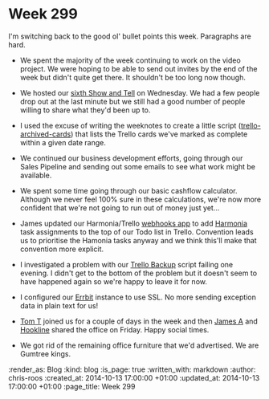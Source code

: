 Week 299
========

I'm switching back to the good ol' bullet points this week. Paragraphs are hard.

* We spent the majority of the week continuing to work on the video project. We were hoping to be able to send out invites by the end of the week but didn't quite get there. It shouldn't be too long now though.

* We hosted our [sixth Show and Tell][] on Wednesday. We had a few people drop out at the last minute but we still had a good number of people willing to share what they'd been up to.

* I used the excuse of writing the weeknotes to create a little script ([trello-archived-cards][]) that lists the Trello cards we've marked as complete within a given date range.

* We continued our business development efforts, going through our Sales Pipeline and sending out some emails to see what work might be available.

* We spent some time going through our basic cashflow calculator. Although we never feel 100% sure in these calculations, we're now more confident that we're not going to run out of money just yet...

* James updated our Harmonia/Trello [webhooks app][] to add [Harmonia][] task assignments to the top of our Todo list in Trello. Convention leads us to prioritise the Hamonia tasks anyway and we think this'll make that convention more explicit.

* I investigated a problem with our [Trello Backup][] script failing one evening. I didn't get to the bottom of the problem but it doesn't seem to have happened again so we're happy to leave it for now.

* I configured our [Errbit][] instance to use SSL. No more sending exception data in plain text for us!

* [Tom T][] joined us for a couple of days in the week and then [James A][] and [Hookline][] shared the office on Friday. Happy social times.

* We got rid of the remaining office furniture that we'd advertised. We are Gumtree kings.

[sixth Show and Tell]: /show-and-tell-6
[Errbit]: https://github.com/errbit/errbit
[Harmonia]: https://harmonia.io/
[Hookline]: http://hookline.tv/
[James A]: http://lazyatom.com/
[Tom T]: http://tomtaylor.co.uk/
[trello-archived-cards]: https://github.com/freerange/trello-archived-cards
[Trello Backup]: https://github.com/freerange/trello_backup
[webhooks app]: https://github.com/freerange/webhooks

:render_as: Blog
:kind: blog
:is_page: true
:written_with: markdown
:author: chris-roos
:created_at: 2014-10-13 17:00:00 +01:00
:updated_at: 2014-10-13 17:00:00 +01:00
:page_title: Week 299
